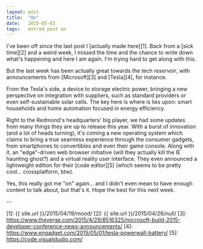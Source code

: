 ```yaml
---
layout: post
title:  "On"
date:   2015-05-03
tags:   mstred post on
---
```


I've been off since the last post I [actually made here][1]. Back from a
[sick time][2] and a weird week, I missed the time and the chance to write down
what's happening and here I am again. I'm trying hard to get along with this.

But the last week has been actually great towards the tech _reservoir_, with
announcements from [Microsoft][3] and [Tesla][4], for instance.

From the Tesla's side, a device to storage electric power, bringing a new
perspective on integration with suppliers, such as standard providers or
even self-sustainable solar cells. The key here is where is lies upon: smart
households and home automation focused in energy efficiency.

Right to the Redmond's headquarters' big player, we had some updates from many
things they are up to release this year. With a burst of innovation (and a lot
of heads turning), it's coming a new operating system which claims to bring a
true seamless experience through the consumer gadgets, from smartphones to
convertibles and even their game console. Along with it, an "edge"-driven web
browser initiative (will they actually kill the IE haunting ghost?) and a
virtual reality user interface. They even announced a lightweight edition for
their [code editor][5] (which seems to be pretty cool... crossplatform, btw).

Yes, this really got me "on" again... and I didn't even mean to have enough
content to talk about, but that's it. Hope the best for this next week.

--

[1]: {{ site.url }}/2015/04/19/mood/
[2]: {{ site.url }}/2015/04/26/null/
[3]: https://www.theverge.com/2015/4/29/8516325/microsoft-build-2015-developer-conference-news-announcements/
[4]: https://www.engadget.com/2015/05/01/tesla-powerwall-battery/
[5]: https://code.visualstudio.com/
